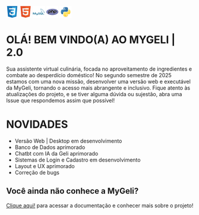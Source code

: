 <code><img height="32" src="https://github.com/devicons/devicon/blob/master/icons/css3/css3-original.svg" alt="CSS3"/></code>
<code><img height="32" src="https://github.com/devicons/devicon/blob/master/icons/html5/html5-original.svg" alt="HTML5"/></code>
<code><img height="32" src="https://github.com/devicons/devicon/blob/master/icons/mysql/mysql-plain-wordmark.svg" alt="MySQL"/></code>
<code><img height="32" src="https://github.com/devicons/devicon/blob/master/icons/php/php-original.svg" alt="PHP"/></code>
<code><img height="32" src="https://github.com/devicons/devicon/blob/master/icons/python/python-original.svg" alt="Python"/></code>

# OLÁ! BEM VINDO(A) AO MYGELI | 2.0

Sua assistente virtual culinária, focada no aproveitamento de ingredientes e combate ao desperdício doméstico!
No segundo semestre de 2025 estamos com uma nova missão, desenvolver uma versão web e executável da MyGeli, tornando o acesso mais abrangente e inclusivo. Fique atento às atualizações do projeto, e se tiver alguma dúvida ou sujestão, abra uma Issue que respondemos assim que possível!

# NOVIDADES

- Versão Web | Desktop em desenvolvimento
- Banco de Dados aprimorado
- Chatbt com IA da Geli aprimorado
- Sistemas de Login e Cadastro em desenvolvimento
- Layout e UX aprimorado
- Correção de bugs

## Você ainda não conhece a MyGeli?

[Clique aqui!](https://linktr.ee/mygeli) para acessar a documentação e conhecer mais sobre o projeto!
